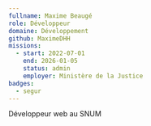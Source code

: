 ```yaml
---
fullname: Maxime Beaugé
role: Développeur
domaine: Développement
github: MaximeDHH
missions:
  - start: 2022-07-01
    end: 2026-01-05
    status: admin
    employer: Ministère de la Justice
badges:
  - segur
---
```

Développeur web au SNUM